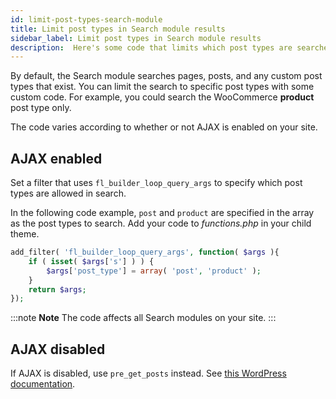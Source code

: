 ```yaml
---
id: limit-post-types-search-module
title: Limit post types in Search module results
sidebar_label: Limit post types in Search module results
description:  Here's some code that limits which post types are searched in all of the Search modules on your site.
---
```


By default, the Search module searches pages, posts, and any custom post types that exist. You can limit the search to specific post types with some custom code. For example, you could search the WooCommerce **product** post type only.

The code varies according to whether or not AJAX is enabled on your site.

## AJAX enabled

Set a filter that uses `fl_builder_loop_query_args` to specify which post types are allowed in search.

In the following code example, `post` and `product` are specified in the array as the post types to search. Add your code to *functions.php* in your child theme.

```php
add_filter( 'fl_builder_loop_query_args', function( $args ){
	if ( isset( $args['s'] ) ) {
		$args['post_type'] = array( 'post', 'product' );
	}
	return $args;
});
```

:::note **Note**
The code affects all Search modules on your site.
:::

## AJAX disabled

If AJAX is disabled, use `pre_get_posts` instead. See [this WordPress documentation](https://developer.wordpress.org/reference/hooks/pre_get_posts/).
